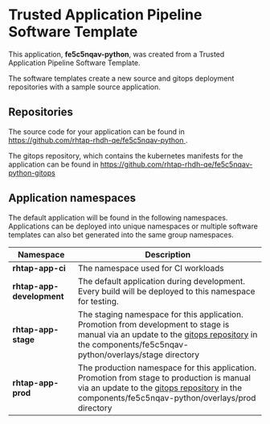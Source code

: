 # Trusted Application Pipeline Software Template

This application, **fe5c5nqav-python**, was created from a Trusted Application Pipeline Software Template.

The software templates create a new source and gitops deployment repositories with a sample source application. 

## Repositories

The source code for your application can be found in [https://github.com/rhtap-rhdh-qe/fe5c5nqav-python ](https://github.com/rhtap-rhdh-qe/fe5c5nqav-python ).
 
The gitops repository, which contains the kubernetes manifests for the application can be found in 
[https://github.com/rhtap-rhdh-qe/fe5c5nqav-python-gitops ](https://github.com/rhtap-rhdh-qe/fe5c5nqav-python-gitops ) 

## Application namespaces 

The default application will be found in the following namespaces. Applications can be deployed into unique namespaces or multiple software templates can also bet generated into the same group namespaces.  

|  Namespace   |  Description   |  
| -------- | -------- |
| **rhtap-app-ci** | The namespace used for CI workloads |
| **rhtap-app-development** | The default application during development. Every build will be deployed to this namespace for testing. |
| **rhtap-app-stage** | The staging namespace for this application. Promotion from development to stage is manual via an update to the [gitops repository](https://github.com/rhtap-rhdh-qe/fe5c5nqav-python-gitops ) in the components/fe5c5nqav-python/overlays/stage directory |
| **rhtap-app-prod** | The production namespace for this application. Promotion from stage to production is manual via an update to the [gitops repository](https://github.com/rhtap-rhdh-qe/fe5c5nqav-python-gitops ) in the components/fe5c5nqav-python/overlays/prod directory |